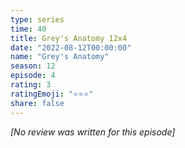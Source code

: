 ```yaml
---
type: series
time: 40
title: Grey's Anatomy 12x4
date: "2022-08-12T00:00:00"
name: "Grey's Anatomy"
season: 12
episode: 4
rating: 3
ratingEmoji: "⭐️⭐️⭐️"
share: false
---
```


_[No review was written for this episode]_

